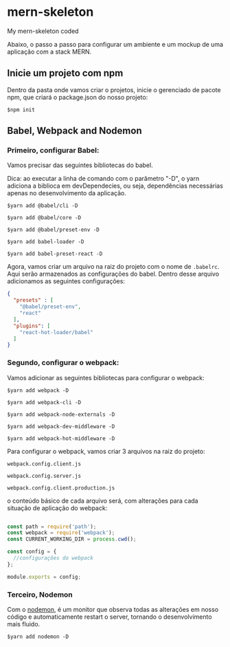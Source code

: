 # mern-skeleton
My mern-skeleton coded

Abaixo, o passo a passo para configurar um ambiente e um mockup de uma aplicação com a stack MERN.

## Inicie um projeto com npm

Dentro da pasta onde vamos criar o projetos, inicie o gerenciado de pacote npm, que criará o package.json do nosso projeto:

`$npm init`

## Babel, Webpack and Nodemon

### Primeiro, configurar Babel:

Vamos precisar das seguintes bibliotecas do babel.

Dica: ao executar a linha de comando com o parâmetro "-D", o yarn adiciona a biblioca em devDependecies, ou seja, dependências necessárias apenas no desenvolvimento da aplicação.

`$yarn add @babel/cli -D`

`$yarn add @babel/core -D`

`$yarn add @babel/preset-env -D`

`$yarn add babel-loader -D`

`$yarn add babel-preset-react -D`

Agora, vamos criar um arquivo na raiz do projeto com o nome de `.babelrc`. Aqui serão armazenados as configurações do babel. Dentro desse arquivo adicionamos as seguintes configurações:

```json
{
  "presets" : [
    "@babel/preset-env",
    "react"
  ],
  "plugins": [
    "react-hot-loader/babel"
  ]
}
```

### Segundo, configurar o webpack:

Vamos adicionar as seguintes bibliotecas para configurar o webpack:

`$yarn add webpack -D` 

`$yarn add webpack-cli -D`

`$yarn add webpack-node-externals -D`

`$yarn add webpack-dev-middleware -D`

`$yarn add webpack-hot-middleware -D`

Para configurar o webpack, vamos criar 3 arquivos na raiz do projeto:

`webpack.config.client.js`

`webpack.config.server.js`

`webpack.config.client.production.js`

o conteúdo básico de cada arquivo será, com alterações para cada situação de aplicação do webpack:

```javascript

const path = require('path');
const webpack = require('webpack');
const CURRENT_WORKING_DIR = process.cwd();

const config = {
  //configurações do webpack
};

module.exports = config;

```

### Terceiro, Nodemon

Com o [nodemon](https://nodemon.io/), é um monitor que observa todas as alterações em nosso código e automaticamente restart o server, tornando o desenvolvimento mais fluido.

`$yarn add nodemon -D`
